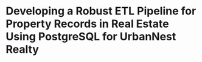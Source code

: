 # Developing a Robust ETL Pipeline for Property Records in Real Estate Using PostgreSQL for UrbanNest Realty
